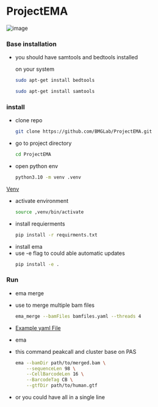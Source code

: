 # ProjectEMA
![image](https://github.com/user-attachments/assets/da4284d7-5aa8-4301-bef1-72c8c446ec20)

### Base installation 
- you should have samtools and bedtools installed

    on your system
    ```bash 
    sudo apt-get install bedtools
    ```
    ```bash
    sudo apt-get install samtools
    ```

### install

- clone repo 
    ```bash
    git clone https://github.com/BMGLab/ProjectEMA.git
    ```
- go to project directory
    ```bash
    cd ProjectEMA
    ```
- open python env
    ```bash
    python3.10 -m venv .venv
    ```
[Venv](https://docs.python.org/3/library/venv.html)
- activate environment 
    ```bash 
    source ,venv/bin/activate
    ```
- install requierments
    ```bash
    pip install -r requirments.txt
    ```
- install ema 
- use -e flag to could able automatic updates
    ```bash
    pip install -e .
    ```

### Run 

- ema merge
- use to merge multiple bam files 
    ```bash
    ema_merge --bamFiles bamfiles.yaml --threads 4
    ```

- [Example yaml File](example.yaml)

- ema 
- this command peakcall and cluster base on PAS 
    ```bash
    ema --bamDir path/to/merged.bam \
        --sequenceLen 98 \
        --CellBarcodeLen 16 \
        --BarcodeTag CB \
        --gtfDir path/to/human.gtf

    ```
- or you could have all in a single line 
